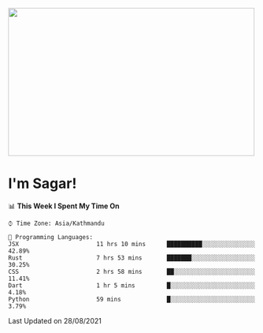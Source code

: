 
<img src="https://media.giphy.com/media/3ornk57KwDXf81rjWM/giphy.gif" width="500" height="300" frameBorder="0" class="giphy-embed" allowFullScreen></img>

#   I'm Sagar!

<!--START_SECTION:waka-->
📊 **This Week I Spent My Time On** 

```text
⌚︎ Time Zone: Asia/Kathmandu

💬 Programming Languages: 
JSX                      11 hrs 10 mins      ██████████░░░░░░░░░░░░░░░   42.89% 
Rust                     7 hrs 53 mins       ███████░░░░░░░░░░░░░░░░░░   30.25% 
CSS                      2 hrs 58 mins       ██░░░░░░░░░░░░░░░░░░░░░░░   11.41% 
Dart                     1 hr 5 mins         █░░░░░░░░░░░░░░░░░░░░░░░░   4.18% 
Python                   59 mins             █░░░░░░░░░░░░░░░░░░░░░░░░   3.79%

```


 Last Updated on 28/08/2021
<!--END_SECTION:waka-->
